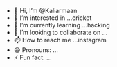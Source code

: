- 👋 Hi, I’m @Kaliarmaan
- 👀 I’m interested in ...cricket
- 🌱 I’m currently learning ...hacking
- 💞️ I’m looking to collaborate on ...
- 📫 How to reach me ...instagram
- 😄 Pronouns: ...
- ⚡ Fun fact: ...

<!---
Kaliarmaan/Kaliarmaan is a ✨ special ✨ repository because its `README.md` (this file) appears on your GitHub profile.
You can click the Preview link to take a look at your changes.
--->
